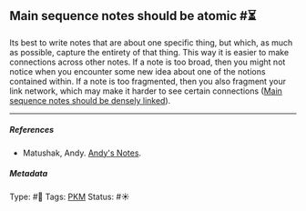 ## Main sequence notes should be atomic  #⏳

Its best to write notes that are about one specific thing, but which, as much as possible, capture the entirety of that thing. This way it is easier to make connections across other notes. If a note is too broad, then you might not notice when you encounter some new idea about one of the notions contained within. If a note is too fragmented, then you also fragment your link network, which may make it harder to see certain connections ([Main sequence notes should be densely linked](Main%20sequence%20notes%20should%20be%20densely%20linked.md)).

---

##### References

* Matushak, Andy. [Andy's Notes](Andy's%20Notes.md).

##### Metadata

Type: #🔴 
Tags: [PKM](PKM.md) 
Status: #☀️ 
